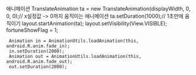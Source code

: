 애니메이션
	TranslateAnimation ta = new TranslateAnimation(displayWidth, 0, 0, 0);// x설정값 -> 0까지 움직이는 애니메이션
	ta.setDuration(1000);// 1초만에 움직이기
	layout.startAnimation(ta);
	layout.setVisibility(View.VISIBLE);
	fortuneShowFlag = 1;
	
     Animation in = AnimationUtils.loadAnimation(this, android.R.anim.fade_in);
     in.setDuration(2000);
     Animation out = AnimationUtils.loadAnimation(this, android.R.anim.fade_out);
     out.setDuration(2000);